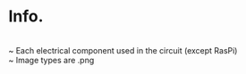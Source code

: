 # **Info.**

<br>~ Each electrical component used in the circuit (except RasPi)
<br>~ Image types are .png
